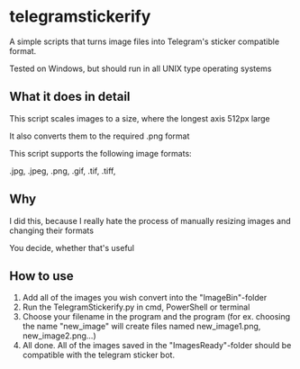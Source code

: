 # telegramstickerify
A simple scripts that turns image files into Telegram's sticker compatible format.

Tested on Windows, but should run in all UNIX type operating systems

## What it does in detail
This script scales images to a size, where the longest axis 512px large

It also converts them to the required .png format

This script supports the following image formats:

.jpg,
.jpeg,
.png,
.gif,
.tif,
.tiff,

## Why
I did this, because I really hate the process of manually resizing images and changing their formats

You decide, whether that's useful

## How to use

1. Add all of the images you wish convert into the "ImageBin"-folder
2. Run the TelegramStickerify.py in cmd, PowerShell or terminal
3. Choose your filename in the program and the program (for ex. choosing the name "new_image" will create files named new_image1.png, new_image2.png...)
4. All done. All of the images saved in the "ImagesReady"-folder should be compatible with the telegram sticker bot.
